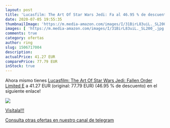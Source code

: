 ```yaml
---
layout: post
title: 'Lucasfilm: The Art Of Star Wars Jedi: Fa al 46.95 % de descuento'
date: 2020-07-05 19:55:35
thumbnailImage: 'https://m.media-amazon.com/images/I/31BirL83uiL._SL200_.jpg'
images: [ 'https://m.media-amazon.com/images/I/31BirL83uiL._SL200_.jpg' ]
comments: true
category: ofertas
author: ring
slug: 1506717004
description:
actualPrice: 41.27 EUR
comparePrice: 77.79 EUR
inStock: true
---
```


Ahora mismo tienes [Lucasfilm: The Art Of Star Wars Jedi: Fallen Order Limited E](https://www.amazon.com/dp/1506717004/?tag=redken08-20) a 41.27 EUR (original: 77.79 EUR) (46.95 %  de descuento) en el siguiente enlace!

[![](https://m.media-amazon.com/images/I/31BirL83uiL._SL200_.jpg)](https://www.amazon.com/dp/1506717004/?tag=redken08-20)

[Visítala!!!](https://www.amazon.com/dp/1506717004/?tag=redken08-20)

[Consulta otras ofertas en nuestro canal de telegram](https://t.me/s/ofertas25)
